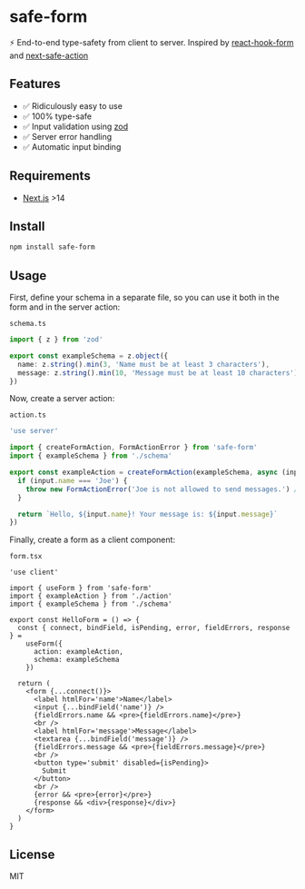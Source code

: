 # safe-form

⚡️ End-to-end type-safety from client to server. Inspired by [react-hook-form](https://github.com/react-hook-form/react-hook-form) and [next-safe-action](https://github.com/TheEdoRan/next-safe-action)

## Features

- ✅ Ridiculously easy to use
- ✅ 100% type-safe
- ✅ Input validation using [zod](https://github.com/colinhacks/zod)
- ✅ Server error handling
- ✅ Automatic input binding

## Requirements

- [Next.js](https://nextjs.org/) >14

## Install

```bash
npm install safe-form
```

## Usage

First, define your schema in a separate file, so you can use it both in the form and in the server action:

`schema.ts`

```ts
import { z } from 'zod'

export const exampleSchema = z.object({
  name: z.string().min(3, 'Name must be at least 3 characters'),
  message: z.string().min(10, 'Message must be at least 10 characters')
})
```

Now, create a server action:

`action.ts`

```ts
'use server'

import { createFormAction, FormActionError } from 'safe-form'
import { exampleSchema } from './schema'

export const exampleAction = createFormAction(exampleSchema, async (input) => {
  if (input.name === 'Joe') {
    throw new FormActionError('Joe is not allowed to send messages.') // Custom errors! 💜
  }

  return `Hello, ${input.name}! Your message is: ${input.message}`
})
```

Finally, create a form as a client component:

`form.tsx`

```tsx
'use client'

import { useForm } from 'safe-form'
import { exampleAction } from './action'
import { exampleSchema } from './schema'

export const HelloForm = () => {
  const { connect, bindField, isPending, error, fieldErrors, response } =
    useForm({
      action: exampleAction,
      schema: exampleSchema
    })

  return (
    <form {...connect()}>
      <label htmlFor='name'>Name</label>
      <input {...bindField('name')} />
      {fieldErrors.name && <pre>{fieldErrors.name}</pre>}
      <br />
      <label htmlFor='message'>Message</label>
      <textarea {...bindField('message')} />
      {fieldErrors.message && <pre>{fieldErrors.message}</pre>}
      <br />
      <button type='submit' disabled={isPending}>
        Submit
      </button>
      <br />
      {error && <pre>{error}</pre>}
      {response && <div>{response}</div>}
    </form>
  )
}
```

## License

MIT
